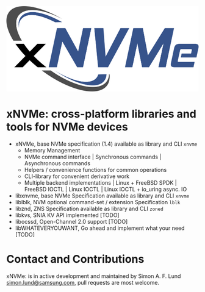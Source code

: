 ![xNVMe Logo](/docs/_static/xnvme-logo-medium.png)

xNVMe: cross-platform libraries and tools for NVMe devices
============================================================

- xNVMe, base NVMe specification (1.4) available as library and CLI `xnvme`
  - Memory Management
  - NVMe command interface
    | Synchronous commands
    | Asynchronous commands
  - Helpers / convenience functions for common operations
  - CLI-library for convenient derivative work
  - Multiple backend implementations
    | Linux + FreeBSD SPDK
    | FreeBSD IOCTL
    | Linux IOCTL
    | Linux IOCTL + io_uring async. IO
- libxnvme, base NVMe Specification available as library and CLI `xnvme`
- liblblk, NVM optional command-set / extension Specification `lblk`
- libznd, ZNS Specification available as library and CLI `zoned`
- libkvs, SNIA KV API implemented [TODO]
- libocssd, Open-Channel 2.0 support [TODO]
- libWHATEVERYOUWANT, Go ahead and implement what your need [TODO]

Contact and Contributions
=========================

xNVMe: is in active development and maintained by Simon A. F. Lund
<simon.lund@samsung.com>, pull requests are most welcome.
